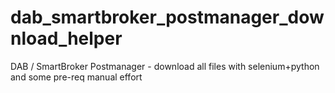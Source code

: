 # dab_smartbroker_postmanager_download_helper
DAB / SmartBroker Postmanager - download all files with selenium+python and some pre-req manual effort
